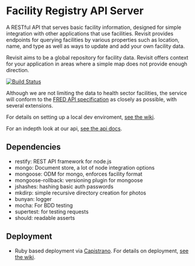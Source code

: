 # Facility Registry API Server

A RESTful API that serves basic facility information, designed for simple integration with other applications that use facilities. Revisit provides endpoints for querying facilities by various properties such as location, name, and type as well as ways to update and add your own facility data.

Revisit aims to be a global repository for facility data. Revisit offers context for your application in areas where a simple map does not provide enough direction.

[![Build Status](https://travis-ci.org/SEL-Columbia/Revisit-Server.png)](https://travis-ci.org/SEL-Columbia/Revisit-Server)

Although we are not limiting the data to health sector facilities, the service will conform to the [FRED API specification](http://facilityregistry.org/) as closely as possible, with several extensions.

For details on setting up a local dev enviroment, [see the wiki](https://github.com/SEL-Columbia/Revisit-Server/wiki/Setting-Up-a-Local-Environment).

For an indepth look at our api, [see the api docs](https://github.com/SEL-Columbia/Revisit-Server/wiki/API-Documentation-v0.2.1).


## Dependencies
* restify: REST API framework for node.js
* mongo: Document store, a lot of node integration options
* mongoose: ODM for mongo, enforces facility format
* mongoose-rollback: versioning plugin for mongoose
* jshashes: hashing basic auth passwords
* mkdirp: simple recursive directory creation for photos
* bunyan: logger
* mocha: For BDD testing
* supertest: for testing requests
* should: readable asserts 

## Deployment
* Ruby based deployment via [Capistrano](http://capistranorb.com). For details on deployment, [see the  wiki](https://github.com/SEL-Columbia/Revisit-Server/wiki/Deployment).
